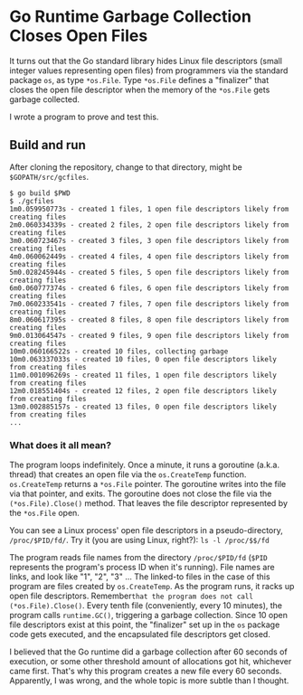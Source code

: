 # Go Runtime Garbage Collection Closes Open Files

It turns out that the Go standard library hides Linux file descriptors
(small integer values representing open files) from programmers
via the standard package `os`, as type `*os.File`.
Type  `*os.File` defines a "finalizer" that closes the open file descriptor
when the memory of the `*os.File` gets garbage collected.

I wrote a program to prove and test this.

## Build and run

After cloning the repository, change to that directory, might be `$GOPATH/src/gcfiles`.

```
$ go build $PWD
$ ./gcfiles
1m0.059950773s - created 1 files, 1 open file descriptors likely from creating files
2m0.060334339s - created 2 files, 2 open file descriptors likely from creating files
3m0.060723467s - created 3 files, 3 open file descriptors likely from creating files
4m0.060062449s - created 4 files, 4 open file descriptors likely from creating files
5m0.028245944s - created 5 files, 5 open file descriptors likely from creating files
6m0.060777374s - created 6 files, 6 open file descriptors likely from creating files
7m0.060233541s - created 7 files, 7 open file descriptors likely from creating files
8m0.060617395s - created 8 files, 8 open file descriptors likely from creating files
9m0.013064547s - created 9 files, 9 open file descriptors likely from creating files
10m0.060166522s - created 10 files, collecting garbage
10m0.063337033s - created 10 files, 0 open file descriptors likely from creating files
11m0.001096269s - created 11 files, 1 open file descriptors likely from creating files
12m0.018551404s - created 12 files, 2 open file descriptors likely from creating files
13m0.002885157s - created 13 files, 0 open file descriptors likely from creating files
...
```

### What does it all mean?

The program loops indefinitely.
Once a minute, it runs a goroutine (a.k.a. thread) that 
creates an open file via the `os.CreateTemp` function.
`os.CreateTemp` returns a `*os.File` pointer.
The goroutine writes into the file via that pointer,
and exits.
The goroutine does not close the file via the `(*os.File).Close()`
method.
That leaves the file descriptor represented by the `*os.File` open.

You can see a Linux process' open file descriptors in a pseudo-directory,
`/proc/$PID/fd/`.
Try it (you are using Linux, right?): `ls -l /proc/$$/fd`

The program reads file names from the directory `/proc/$PID/fd`
(`$PID` represents the program's process ID when it's running).
File names are links, and look like "1", "2", "3" ...
The linked-to files in the case of this program are files
created by `os.CreateTemp`.
As the program runs, it racks up open file descriptors.
Remember`that the program does not call (*os.File).Close()`.
Every tenth file (conveniently, every 10 minutes),
the program calls `runtime.GC()`, triggering a garbage collection.
Since 10 open file descriptors exist at this point,
the "finalizer" set up in the `os` package code gets executed,
and the encapsulated file descriptors get closed.

I believed that the Go runtime did a garbage collection after
60 seconds of execution, or some other threshold amount of allocations
got hit, whichever came first.
That's why this program creates a new file every 60 seconds.
Apparently, I was wrong, and the whole topic is more subtle than I thought.

